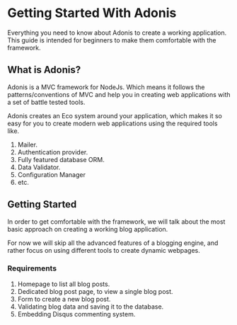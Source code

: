 # Getting Started With Adonis

Everything you need to know about Adonis to create a working application. This guide is intended for beginners to make them comfortable with the framework.

## What is Adonis?

Adonis is a MVC framework for NodeJs. Which means it follows the patterns/conventions of MVC and help you in creating web applications with a set of battle tested tools.

Adonis creates an Eco system around your application, which makes it so easy for you to create modern web applications using the required tools like.

1. Mailer.
2. Authentication provider. 
3. Fully featured database ORM.
4. Data Validator.
5. Configuration Manager
6. etc.

## Getting Started

In order to get comfortable with the framework, we will talk about the most basic approach on creating a working blog application. 

For now we will skip all the advanced features of a blogging engine, and rather focus on using different tools to create dynamic webpages.

### Requirements

1. Homepage to list all blog posts.
2. Dedicated blog post page, to view a single blog post.
3. Form to create a new blog post.
4. Validating blog data and saving it to the database.
5. Embedding Disqus commenting system. 

